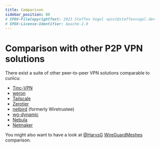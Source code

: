 ```yaml
---
title: Comparison
sidebar_position: 80
# SPDX-FileCopyrightText: 2023 Steffen Vogel <post@steffenvogel.de>
# SPDX-License-Identifier: Apache-2.0
---
```


# Comparison with other P2P VPN solutions

There exist a suite of other peer-to-peer VPN solutions comparable to cunīcu:

-   [Tinc-VPN](https://www.tinc-vpn.org/) 
-   [weron](https://github.com/pojntfx/weron)
-   [Tailscale](https://tailscale.com/) 
-   [Zerotier](https://www.zerotier.com/) 
-   [netbird](https://netbird.io/) (formerly Wiretrustee)
-   [wg-dynamic](https://github.com/WireGuard/wg-dynamic/blob/master/docs/idea.md)
-   [Nebula](https://github.com/slackhq/nebula)
-   [Netmaker](https://www.netmaker.org/)

You might also want to have a look at [@HarvsG](https://github.com/HarvsG) [WireGuardMeshes](https://github.com/HarvsG/WireGuardMeshes) comparison.
